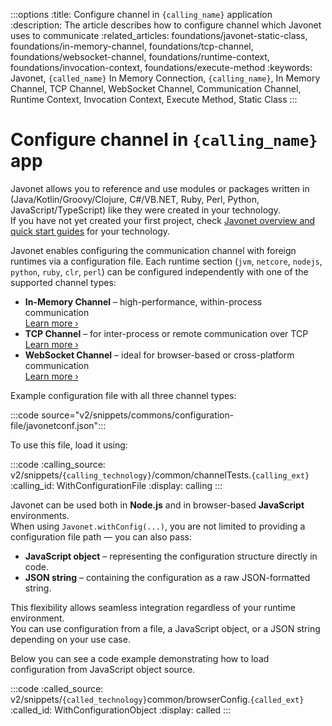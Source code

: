 :::options
:title: Configure channel in `{calling_name}` application
:description: The article describes how to configure channel which Javonet uses to communicate
:related_articles: foundations/javonet-static-class, foundations/in-memory-channel, foundations/tcp-channel, foundations/websocket-channel, foundations/runtime-context, foundations/invocation-context, foundations/execute-method
:keywords: Javonet, `{called_name}` In Memory Connection, `{calling_name}`, In Memory Channel, TCP Channel, WebSocket Channel, Communication Channel, Runtime Context, Invocation Context, Execute Method, Static Class
:::

# Configure channel in `{calling_name}` app

Javonet allows you to reference and use modules or packages written in (Java/Kotlin/Groovy/Clojure, C#/VB.NET, Ruby, Perl, Python, JavaScript/TypeScript) like they were created in your technology.  
If you have not yet created your first project, check [Javonet overview and quick start guides](/guides/v2/`{calling_technology}`/`{called_technology}`/getting-started/about-javonet) for your technology.

Javonet enables configuring the communication channel with foreign runtimes via a configuration file. Each runtime section (`jvm`, `netcore`, `nodejs`, `python`, `ruby`, `clr`, `perl`) can be configured independently with one of the supported channel types:

- **In-Memory Channel** – high-performance, within-process communication  
  [Learn more ›](/guides/v2/javascript/foundations/in-memory-channel)
- **TCP Channel** – for inter-process or remote communication over TCP  
  [Learn more ›](/guides/v2/javascript/foundations/tcp-channel)
- **WebSocket Channel** – ideal for browser-based or cross-platform communication  
  [Learn more ›](/guides/v2/javascript/foundations/websocket-channel)

Example configuration file with all three channel types:

:::code source="v2/snippets/commons/configuration-file/javonetconf.json":::

To use this file, load it using:

:::code
:calling_source: v2/snippets/`{calling_technology}`/common/channelTests.`{calling_ext}`
:calling_id: WithConfigurationFile
:display: calling
:::

Javonet can be used both in **Node.js** and in browser-based **JavaScript** environments.  
When using `Javonet.withConfig(...)`, you are not limited to providing a configuration file path — you can also pass:

- **JavaScript object** – representing the configuration structure directly in code. 
- **JSON string** – containing the configuration as a raw JSON-formatted string.

This flexibility allows seamless integration regardless of your runtime environment.  
You can use configuration from a file, a JavaScript object, or a JSON string depending on your use case.

Below you can see a code example demonstrating how to load configuration from JavaScript object source.

:::code
:called_source: v2/snippets/`{called_technology}`common/browserConfig.`{called_ext}`
:called_id: WithConfigurationObject
:display: called
:::